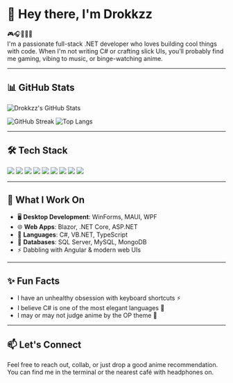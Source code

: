 




# 👋 Hey there, I'm Drokkzz

🎮🎧👨‍💻🍜  
I'm a passionate full-stack .NET developer who loves building cool things with code. When I'm not writing C# or crafting slick UIs, you’ll probably find me gaming, vibing to music, or binge-watching anime.

---


## 📊 GitHub Stats

![Drokkzz's GitHub Stats](https://github-readme-stats.vercel.app/api?username=Drokkzz&show_icons=true&theme=radical)

![GitHub Streak](https://github-readme-streak-stats.herokuapp.com/?user=Drokkzz&theme=radical)
![Top Langs](https://github-readme-stats.vercel.app/api/top-langs/?username=Drokkzz&layout=compact&theme=radical)


---

## 🛠️ Tech Stack

<p align="left">
  <img src="https://img.shields.io/badge/C%23-239120?style=for-the-badge&logo=c-sharp&logoColor=white"/>
  <img src="https://img.shields.io/badge/.NET-512BD4?style=for-the-badge&logo=dotnet&logoColor=white"/>
  <img src="https://img.shields.io/badge/Blazor-512BD4?style=for-the-badge&logo=blazor&logoColor=white"/>
  <img src="https://img.shields.io/badge/MAUI-512BD4?style=for-the-badge&logo=visualstudio&logoColor=white"/>
  <img src="https://img.shields.io/badge/TypeScript-3178C6?style=for-the-badge&logo=typescript&logoColor=white"/>
  <img src="https://img.shields.io/badge/Angular-DD0031?style=for-the-badge&logo=angular&logoColor=white"/>
  <img src="https://img.shields.io/badge/SQL_Server-CC2927?style=for-the-badge&logo=microsoftsqlserver&logoColor=white"/>
  <img src="https://img.shields.io/badge/MySQL-4479A1?style=for-the-badge&logo=mysql&logoColor=white"/>
  <img src="https://img.shields.io/badge/MongoDB-47A248?style=for-the-badge&logo=mongodb&logoColor=white"/>
</p>

---

## 🚀 What I Work On

- 🖥️ **Desktop Development**: WinForms, MAUI, WPF  
- 🌐 **Web Apps**: Blazor, .NET Core, ASP.NET  
- 💬 **Languages**: C#, VB.NET, TypeScript  
- 🧠 **Databases**: SQL Server, MySQL, MongoDB  
- ⚡ Dabbling with Angular & modern web UIs

---

## ✨ Fun Facts

- I have an unhealthy obsession with keyboard shortcuts ⚡  
- I believe C# is one of the most elegant languages 🧪  
- I may or may not judge anime by the OP theme 🎵

---

## 📫 Let's Connect

Feel free to reach out, collab, or just drop a good anime recommendation.  
You can find me in the terminal or the nearest café with headphones on.

